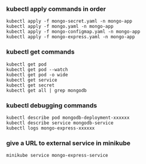 ### kubectl apply commands in order
    
    kubectl apply -f mongo-secret.yaml -n mongo-app
    kubectl apply -f mongo.yaml -n mongo-app
    kubectl apply -f mongo-configmap.yaml -n mongo-app 
    kubectl apply -f mongo-express.yaml -n mongo-app

### kubectl get commands

    kubectl get pod
    kubectl get pod --watch
    kubectl get pod -o wide
    kubectl get service
    kubectl get secret
    kubectl get all | grep mongodb

### kubectl debugging commands

    kubectl describe pod mongodb-deployment-xxxxxx
    kubectl describe service mongodb-service
    kubectl logs mongo-express-xxxxxx

### give a URL to external service in minikube

    minikube service mongo-express-service